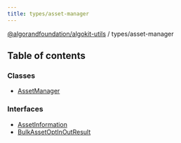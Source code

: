 ```yaml
---
title: types/asset-manager
---
```

[@algorandfoundation/algokit-utils](/reference/algokit-utils-ts/api/readme/) / types/asset-manager



## Table of contents

### Classes

- [AssetManager](/reference/algokit-utils-ts/api/classes/types_asset_managerassetmanager/)

### Interfaces

- [AssetInformation](/reference/algokit-utils-ts/api/interfaces/types_asset_managerassetinformation/)
- [BulkAssetOptInOutResult](/reference/algokit-utils-ts/api/interfaces/types_asset_managerbulkassetoptinoutresult/)